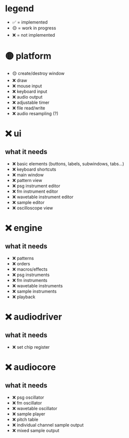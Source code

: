 # legend
- ✅ = implemented
- 🟡 = work in progress
- ❌ = not implemented

# 🟡 platform

- 🟡 create/destroy window
- ❌ draw
- ❌ mouse input
- ❌ keyboard input
- ❌ audio output
- ❌ adjustable timer
- ❌ file read/write
- ❌ audio resampling (?)

# ❌ ui

## what it needs
- ❌ basic elements (buttons, labels, subwindows, tabs...)
- ❌ keyboard shortcuts
- ❌ main window
- ❌ pattern view
- ❌ psg instrument editor
- ❌ fm instrument editor
- ❌ wavetable instrument editor
- ❌ sample editor
- ❌ oscilloscope view

# ❌ engine

## what it needs
- ❌ patterns
- ❌ orders
- ❌ macros/effects
- ❌ psg instruments
- ❌ fm instruments
- ❌ wavetable instruments
- ❌ sample instruments
- ❌ playback

# ❌ audiodriver

## what it needs
- ❌ set chip register

# ❌ audiocore

## what it needs
- ❌ psg oscillator
- ❌ fm oscillator
- ❌ wavetable oscillator
- ❌ sample player
- ❌ pitch table
- ❌ individual channel sample output
- ❌ mixed sample output

